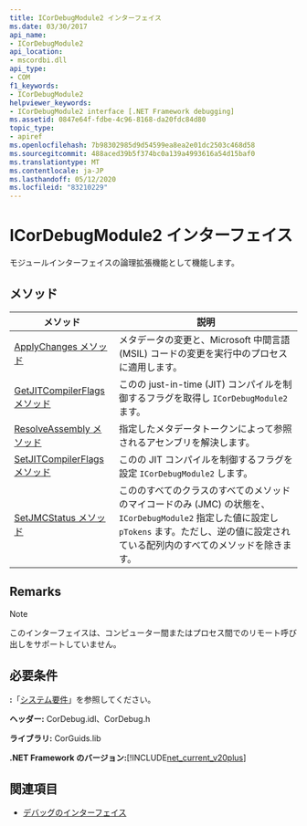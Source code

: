 ```yaml
---
title: ICorDebugModule2 インターフェイス
ms.date: 03/30/2017
api_name:
- ICorDebugModule2
api_location:
- mscordbi.dll
api_type:
- COM
f1_keywords:
- ICorDebugModule2
helpviewer_keywords:
- ICorDebugModule2 interface [.NET Framework debugging]
ms.assetid: 0847e64f-fdbe-4c96-8168-da20fdc84d80
topic_type:
- apiref
ms.openlocfilehash: 7b98302985d9d54599ea8ea2e01dc2503c468d58
ms.sourcegitcommit: 488aced39b5f374bc0a139a4993616a54d15baf0
ms.translationtype: MT
ms.contentlocale: ja-JP
ms.lasthandoff: 05/12/2020
ms.locfileid: "83210229"
---
```

# <a name="icordebugmodule2-interface"></a>ICorDebugModule2 インターフェイス

モジュールインターフェイスの論理拡張機能として機能します。  
  
## <a name="methods"></a>メソッド  
  
|メソッド|説明|  
|------------|-----------------|  
|[ApplyChanges メソッド](icordebugmodule2-applychanges-method.md)|メタデータの変更と、Microsoft 中間言語 (MSIL) コードの変更を実行中のプロセスに適用します。|  
|[GetJITCompilerFlags メソッド](icordebugmodule2-getjitcompilerflags-method.md)|このの just-in-time (JIT) コンパイルを制御するフラグを取得し `ICorDebugModule2` ます。|  
|[ResolveAssembly メソッド](icordebugmodule2-resolveassembly-method.md)|指定したメタデータトークンによって参照されるアセンブリを解決します。|  
|[SetJITCompilerFlags メソッド](icordebugmodule2-setjitcompilerflags-method.md)|このの JIT コンパイルを制御するフラグを設定 `ICorDebugModule2` します。|  
|[SetJMCStatus メソッド](icordebugmodule2-setjmcstatus-method.md)|こののすべてのクラスのすべてのメソッドのマイコードのみ (JMC) の状態を、 `ICorDebugModule2` 指定した値に設定し `pTokens` ます。ただし、逆の値に設定されている配列内のすべてのメソッドを除きます。|  
  
## <a name="remarks"></a>Remarks  
  
> [!NOTE]
> このインターフェイスは、コンピューター間またはプロセス間でのリモート呼び出しをサポートしていません。  
  
## <a name="requirements"></a>必要条件  
 **:**「[システム要件](../../get-started/system-requirements.md)」を参照してください。  
  
 **ヘッダー:** CorDebug.idl、CorDebug.h  
  
 **ライブラリ:** CorGuids.lib  
  
 **.NET Framework のバージョン:**[!INCLUDE[net_current_v20plus](../../../../includes/net-current-v20plus-md.md)]  
  
## <a name="see-also"></a>関連項目

- [デバッグのインターフェイス](debugging-interfaces.md)
